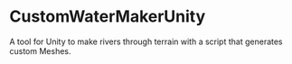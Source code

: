 # CustomWaterMakerUnity
A tool for Unity to make rivers through terrain with a script that generates custom Meshes.
